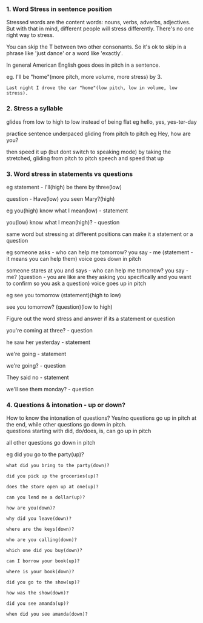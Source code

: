 ### 1. Word Stress in sentence position

Stressed words are the content words:  nouns, verbs, adverbs, adjectives.  But with that in mind, different people will stress differently.  There's no one right way to stress.

You can skip the T between two other consonants.  So it's ok to skip in a phrase like 'just dance' or a word like 'exactly'.

In general American English goes does in pitch in a sentence.

eg. I'll be "home"(more pitch, more volume, more stress)  by 3. 

    Last night I drove the car "home"(low pitch, low in volume, low stress).
    
### 2. Stress a syllable
glides from low to high to low instead of being flat eg hello, yes, yes-ter-day

practice sentence underpaced gliding from pitch to pitch eg Hey, how are you?

then speed it up (but dont switch to speaking mode) by taking the stretched, gliding from pitch to pitch speech and speed that up

### 3. Word stress in statements vs questions
eg statement - I'll(high) be there by three(low)

   question - Have(low) you seen Mary?(high)
   
eg you(high) know what I mean(low) - statement

   you(low) know what I mean(high)? - question
   
   same word but stressing at different positions can make it a statement or a question
   
eg someone asks - who can help me tomorrow? you say - me (statement - it means you can help them) voice goes down in pitch

   someone stares at you and says - who can help me tomorrow? you say - me? (question - you are like are they asking you specifically 
                                                                  and you want to confirm so you ask a question) voice goes up in pitch

eg see you tomorrow (statement)(high to low)

   see you tomorrow? (question)(low to high)

Figure out the word stress and answer if its a statement or question

   you're coming at three? - question
   
   he saw her yesterday - statement
   
   we're going - statement
   
   we're going? - question
   
   They said no - statement
   
   we'll see them monday? - question
   
### 4. Questions & intonation - up or down?

How to know the intonation of questions?  Yes/no questions go up in pitch at the end, while other questions go down in pitch.  
questions starting with did, do/does, is, can go up in pitch

all other questions go down in pitch

eg  did you go to the party(up)? 

	what did you bring to the party(down)?
	
	did you pick up the groceries(up)?
	
	does the store open up at one(up)?
	
	can you lend me a dollar(up)?
	
	how are you(down)?
	
	why did you leave(down)?
	
	where are the keys(down)?
	
	who are you calling(down)?
	
	which one did you buy(down)?
	
	can I borrow your book(up)?
	
	where is your book(down)?
	
	did you go to the show(up)?
	
	how was the show(down)?
	
	did you see amanda(up)?
	
	when did you see amanda(down)?
	
	
	
   

   



